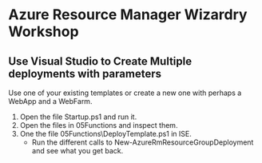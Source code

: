 # Azure Resource Manager Wizardry Workshop
## Use Visual Studio to Create Multiple deployments with parameters

Use one of your existing templates or create a new one with perhaps a WebApp and a WebFarm.

1. Open the file Startup.ps1 and run it.
2. Open the files in 05Functions and inspect them.
3. One the file 05Functions\DeployTemplate.ps1 in ISE.
    * Run the different calls to New-AzureRmResourceGroupDeployment and see what you get back.

